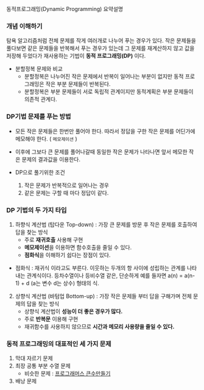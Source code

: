  동적프로그래밍(Dynamic Programming) 요약설명

### 개념 이해하기

탐욕 알고리즘처럼 전체 문제를 작게 여러개로 나누어 푸는 경우가 있다. 작은 문제들을 풀다보면 같은 문제들을 반복해서 푸는 경우가 있는데 그 문제를 재계산하지 않고 값을 저장해 두었다가 재사용하는 기법이 **동적 프로그래밍(DP)** 이다. <br>

- 분할정복 문제와 비교
  - 분할정복은 나누어진 작은 문제에서 반복이 일어나는 부분이 없지만 동적 프로그래밍은 작은 부분 문제들이 반복된다.
  - 분할정복은 부분 문제들이 서로 독립적 관계이지만 동적계획은 부분 문제들이 의존적 관계다.

### DP기법 문제를 푸는 방법

- 모든 작은 문제들은 한번만 풀어야 한다. 따라서 정답을 구한 작은 문제를 어딘가에 메모해야 한다. ( `메모제이션` )
- 이후에 그보다 큰 문제를 풀어나갈때 동일한 작은 문제가 나타나면 앞서 메모한 작은 문제의 결과값을 이용한다.

- DP으로 풀기위한 조건
  1. 작은 문제가 반복적으로 일어나는 경우
  2. 같은 문제는 구할 때 마다 정답이 같다.

### DP 기법의 두 가지 타입

1. 하향식 계산법 (탑다운 Top-down) : 가장 큰 문제를 방문 후 작은 문제를 호출하여 답을 찾는 방식
   - 주로 **재귀호출** 사용해 구현
   - **메모제이션**을 이용하면 함수호출을 줄일 수 있다.
   - **점화식**을 이해하기 쉽다는 장점이 있다.

- 점화식 : 재귀식 이라고도 부른다. 이웃하는 두개의 항 사이에 성립하는 관계를 나타내는 관계식이다. 등차수열이나 등비수열 같은, 단순하게 예를 들자면 a(n) = a(n-1) + d (a는 변수 d는 상수) 형태의 식.

2. 상향식 계산법 (바텀업 Bottom-up) : 가장 작은 문제들 부터 답을 구해가며 전체 문제의 답을 찾는 방식
   - 상향식 계산법이 **성능이 더 좋은 경우가 많다.**
   - 주로 **반복문** 이용해 구현
   - 재귀함수를 사용하지 않으므로 **시간과 메모리 사용량을 줄일 수 있다.**

### 동적 프로그래밍의 대표적인 세 가지 문제

1. 막대 자르기 문제
2. 최장 공통 부분 수열 문제
   - 비슷한 문제 : [프로그래머스 큰수만들기](https://programmers.co.kr/learn/courses/30/lessons/42883)
3. 배낭 문제
